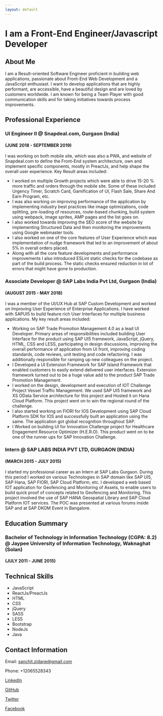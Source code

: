 ```yaml
---
layout: default
---
```


# I am a Front-End Engineer/Javascript Developer

## About Me
I am a Result-oriented Software Engineer proficient in building web applications, passionate about Front-End Web Development and a JavaScript enthusiast. I want to develop applications that are highly performant, are accessible, have a beautiful design and are loved by customers worldwide. I am known for being a Team Player with good communication skills and for taking initiatives towards process improvements.

## Professional Experience

### UI Engineer II @ Snapdeal.com, Gurgaon (India) 
#### (JUNE 2018 - SEPTEMBER 2019)

I was working on both mobile site, which was also a PWA, and website of Snapdeal.com to define the Front-End system architecture, own and implement specific components, mostly in PreactJs, and help shape the overall user experience. Key Result areas included: 
- I worked on multiple Growth projects which were able to drive 15-20 % more traffic and orders through the mobile site. Some of these included Urgency Timer, Scratch Card, Gamification of UI, Flash Sale, Share And Earn Program, etc.
- I was also working on improving performance of the application by implementing industry best practices like image optimizations, code splitting, pre-loading of resources, route-based chunking, build system using webpack, image sprites, AMP pages and the list goes on.
- I also worked towards improving the SEO score of the website by implementing Structured Data and then monitoring the improvements using Google webmaster tools.
- I also worked on one of the core features of User Experience which was implementation of nudge framework that led to an improvement of about 5% in overall orders placed.
- Along with all the core feature developments and performance improvements I also introduced ESLint static checks for the codebase as part of the build process. The static checks ensured reduction in lot of errors that might have gone to production.

### Associate Developer @ SAP Labs India Pvt Ltd, Gurgaon (India) 
#### (AUGUST 2015 - MAY 2018)

I was a member of the UI/UX Hub at SAP Custom Development and worked on Improving User Experience of Enterprise Applications. I have worked with SAPUI5 to build feature rich User Interfaces for multiple business applications. My key result areas included:
- Working on SAP Trade Promotion Management 4.0 as a lead UI Developer. Primary areas of responsibilities included building User Interface for the product using SAP UI5 framework, JavaScript, jQuery, HTML, CSS and LESS, participating in design discussions, improving the overall performance of application from UI front, improving coding standards, code reviews, unit testing and code refactoring. I was additionally responsible for ramping up new colleagues on the project.
- I Developed a UI Extension Framework for SAP Island Framework that enabled customers to easily extend delivered user interfaces. Extension framework turned out to be a huge value add to the product SAP Trade Promotion Management.
- I worked on the design, development and execution of IOT Challenge Project Vessel Traffic Management. We used SAP UI5 framework and XS OData Service architecture for this project and Hosted it on Hana Cloud Platform. This project went on to win the regional round of the challenge.
- I also started working on FIORI for IOS Development using SAP Cloud Platform SDK for IOS and successfully built an application using the same. The application got global recognition throughout SAP.
- I Worked on building UI for Innovation Challenge project for Healthcare Engagement Resource Optimizer (H.E.R.O). This product went on to be one of the runner ups for SAP Innovation Challenge. 

### Intern @ SAP LABS INDIA PVT LTD, GURGAON (INDIA) 
#### (MARCH 2015 - JULY 2015)

I started my professional career as an Intern at SAP Labs Gurgaon. During this period I worked on various Technologies in SAP domain like SAP UI5, SAP Hana, SAP FIORI, SAP Cloud Platform, etc. I developed a web based IOT application for Geofencing and Monitoring of Assets, to enable users to build quick proof of concepts related to Geofencing and Monitoring. This project involved the use of SAP HANA Geospatial Library and SAP Cloud Platform IOT services. The POC was presented at various forums inside SAP and at SAP DKOM Event in Bangalore. 

## Education Summary

### Bachelor of Technology in Information Technology (CGPA: 8.2) @ Jaypee University of Information Technology, Waknaghat (Solan) 
#### (JULY 2011 - JUNE 2015)

## Technical Skills

- JavaScript 
- ReactJs/PreactJs
- HTML
- CSS
- jQuery
- SASS
- LESS
- Bootstrap
- NodeJs
- Java 

## Contact Information

Email: sanchit.zidane@gmail.com

Phone: +12065528343

[LinkedIn](https://www.linkedin.com/in/sanchitmendiratta/)

[GitHub](http://github.com/sanchit-mendiratta)

[Twitter](https://twitter.com/sanchitkm)

[Facebook](https://www.facebook.com/sanchitmendiratta07)

